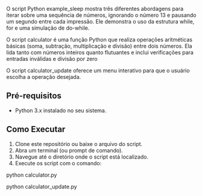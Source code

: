 O script Python example_sleep mostra três diferentes abordagens para iterar sobre uma sequência de números, ignorando o número 13 e pausando um segundo entre cada impressão. Ele demonstra o uso da estrutura while, for e uma simulação de do-while.

O script calculator é uma função Python que realiza operações aritméticas básicas (soma, subtração, multiplicação e divisão) entre dois números. Ela lida tanto com números inteiros quanto flutuantes e inclui verificações para entradas inválidas e divisão por zero

O script calculator_update oferece um menu interativo para que o usuário escolha a operação desejada.

## Pré-requisitos

- Python 3.x instalado no seu sistema.

## Como Executar

1. Clone este repositório ou baixe o arquivo do script.
2. Abra um terminal (ou prompt de comando).
3. Navegue até o diretório onde o script está localizado.
4. Execute os script com o comando:
     
python calculator.py

python calculator_update.py

